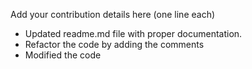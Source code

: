 Add your contribution details here (one line each)

* Updated readme.md file with proper documentation.
* Refactor the code by adding the comments
* Modified the code
